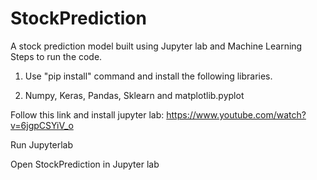 # StockPrediction
A stock prediction model built using Jupyter lab and Machine Learning
Steps to run the code.

1. Use "pip install" command and install the following libraries.

3. Numpy, Keras, Pandas, Sklearn and matplotlib.pyplot

Follow this link and install jupyter lab: https://www.youtube.com/watch?v=6jgpCSYiV_o

Run Jupyterlab

Open StockPrediction in Jupyter lab
